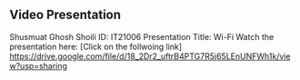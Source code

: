 ## Video Presentation
Shusmuat Ghosh Shoili
ID: IT21006
Presentation Title: Wi-Fi
Watch the presentation here: [Click on the follwoing link]
https://drive.google.com/file/d/18_2Dr2_uftrB4PTG7R5j65LEnUNFWh1k/view?usp=sharing 
